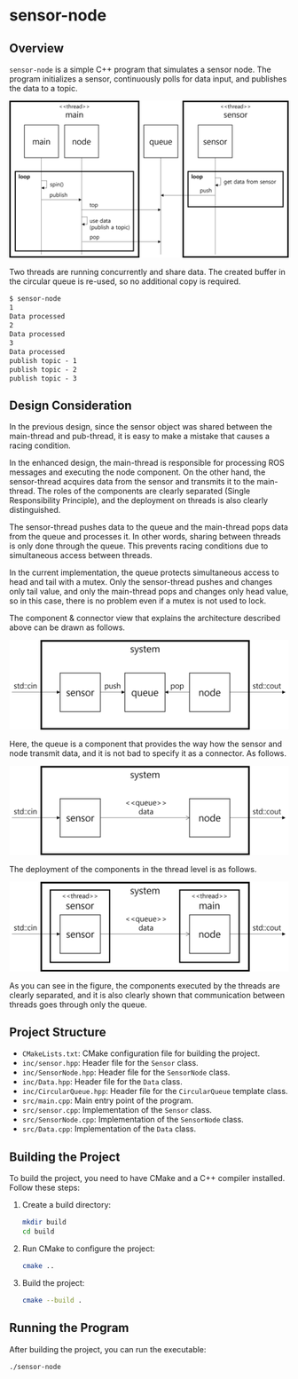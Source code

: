 # sensor-node

## Overview

`sensor-node` is a simple C++ program that simulates a sensor node. The program initializes a sensor, continuously polls for data input, and publishes the data to a topic.

![Flow Diagram](img/flow.png)

Two threads are running concurrently and share data. The created buffer in the circular queue is re-used, so no additional copy is required.

```
$ sensor-node
1
Data processed
2
Data processed
3
Data processed
publish topic - 1
publish topic - 2
publish topic - 3
```

## Design Consideration
In the previous design, since the sensor object was shared between the main-thread and pub-thread, it is easy to make a mistake that causes a racing condition.

In the enhanced design, the main-thread is responsible for processing ROS messages and executing the node component. On the other hand, the sensor-thread acquires data from the sensor and transmits it to the main-thread. The roles of the components are clearly separated (Single Responsibility Principle), and the deployment on threads is also clearly distinguished.

The sensor-thread pushes data to the queue and the main-thread pops data from the queue and processes it. In other words, sharing between threads is only done through the queue. This prevents racing conditions due to simultaneous access between threads.

In the current implementation, the queue protects simultaneous access to head and tail with a mutex. Only the sensor-thread pushes and changes only tail value, and only the main-thread pops and changes only head value, so in this case, there is no problem even if a mutex is not used to lock.

The component & connector view that explains the architecture described above can be drawn as follows.

![Component & Connector View](img/component1.png)

Here, the queue is a component that provides the way how the sensor and node transmit data, and it is not bad to specify it as a connector. As follows.

![Component & Connector View](img/component2.png)

The deployment of the components in the thread level is as follows.

![Deployment View](img/deployment.png)

As you can see in the figure, the components executed by the threads are clearly separated, and it is also clearly shown that communication between threads goes through only the queue.

## Project Structure

- `CMakeLists.txt`: CMake configuration file for building the project.
- `inc/sensor.hpp`: Header file for the `Sensor` class.
- `inc/SensorNode.hpp`: Header file for the `SensorNode` class.
- `inc/Data.hpp`: Header file for the `Data` class.
- `inc/CircularQueue.hpp`: Header file for the `CircularQueue` template class.
- `src/main.cpp`: Main entry point of the program.
- `src/sensor.cpp`: Implementation of the `Sensor` class.
- `src/SensorNode.cpp`: Implementation of the `SensorNode` class.
- `src/Data.cpp`: Implementation of the `Data` class.

## Building the Project

To build the project, you need to have CMake and a C++ compiler installed. Follow these steps:

1. Create a build directory:
    ```sh
    mkdir build
    cd build
    ```

2. Run CMake to configure the project:
    ```sh
    cmake ..
    ```

3. Build the project:
    ```sh
    cmake --build .
    ```

## Running the Program

After building the project, you can run the executable:

```sh
./sensor-node
```
